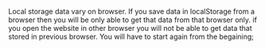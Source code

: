 

Local storage data vary on browser. If you save data in localStorage from a browser then you will be only able to get that data from that browser only. if you open the website in other browser you will not be able to get data that stored in previous browser. You will have to start again from the begaining;